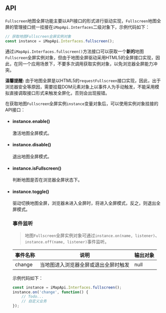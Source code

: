 ## API

`Fullscreen`地图全屏功能主要以API接口的形式进行驱动实现，`Fullscreen`地图全屏的管理接口统一挂接在`iMapApi.Interfaces`二级对象下，示例代码如下：

```javascript
// 获取地图Fullscreen全屏实例对象
const instance = iMapApi.Interfaces.fullscreen();
```

通过`iMapApi.Interfaces.fullscreen()`方法接口可以获取一个**新的**地图`Fullscreen`全屏实例对象，但由于地图全屏驱动采用HTML5的全屏接口实现，因此，在同一个应用场景下，不要多次调用获取实例对象，以免浏览器全屏能力冲突。

**温馨提醒:** 由于地图全屏是以HTML5的`requestFullscreen`接口实现，因此，出于浏览器安全等原因，需要挂载DOM元素对象上以事件人为手动触发，不能采用模拟直接调取接口形式来触发全屏化，否则会出现报错。

在获取地图`Fullscreen`全屏实例`instance`变量对象后，可以使用实例对象挂接的API接口：

- #### instance.enable()

	激活地图全屏模式。

- #### instance.disable()

	退出地图全屏模式。

- #### instance.isFullscreen()

	判断地图是否在浏览器全屏状态下。

- #### instance.toggle()

	驱动切换地图全屏，浏览器未进入全屏时，将进入全屏模式，反之，则退出全屏模式。

	### 事件监听

	> 地图`Fullscreen`全屏实例对象可通过`instance.on(name, listener)`、`instance.off(name, listener)`事件监听。

	| 事件名称 | 说明 | 输出对象 |
	| --- | --- | --- |
	| change | 当地图进入浏览器全屏或退出全屏时触发 | null |

	示例代码如下：

	```javascript
	const instance = iMapApi.Interfaces.fullscreen();
	instance.on('change', function() {
		// Todo...
		// 自定义业务
	});
	```
